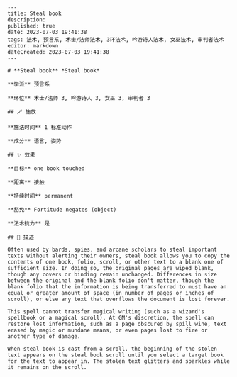 
    ---
    title: Steal book
    description: 
    published: true
    date: 2023-07-03 19:41:38
    tags: 法术, 预言系, 术士/法师法术, 3环法术, 吟游诗人法术, 女巫法术, 审判者法术
    editor: markdown
    dateCreated: 2023-07-03 19:41:38
    ---

    # **Steal book** *Steal book*

    **学派** 预言系 

    **环位** 术士/法师 3, 吟游诗人 3, 女巫 3, 审判者 3

    ## 🪄 施放

    **施法时间** 1 标准动作

    **成分** 语言, 姿势

    ## ✨ 效果 

    **目标** one book touched 

    **距离** 接触  

    **持续时间** permanent 

    **豁免** Fortitude negates (object)

    **法术抗力** 是

    ## 📖 描述

    Often used by bards, spies, and arcane scholars to steal important texts without alerting their owners, steal book allows you to copy the contents of one book, folio, scroll, or other text to a blank one of sufficient size. In doing so, the original pages are wiped blank, though any covers or binding remain unchanged. Differences in size between the original and the blank folio don't matter, though the blank folio that the information is being transferred to must have an equal or greater amount of space (in number of pages or inches of scroll), or else any text that overflows the document is lost forever.

    This spell cannot transfer magical writing (such as a wizard's spellbook or a magical scroll). At GM's discretion, the spell can restore lost information, such as a page obscured by spill wine, text erased by magic or mundane means, or even pages lost to fire or another type of damage.

    When steal book is cast from a scroll, the beginning of the stolen text appears on the steal book scroll until you select a target book for the text to appear in. The stolen text glitters and sparkles while it remains on the scroll.
    